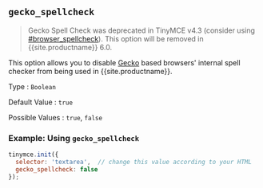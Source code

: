 ## `gecko_spellcheck`

> Gecko Spell Check was deprecated in TinyMCE v4.3 (consider using  [#browser_spellcheck](#browser_spellcheck)). This option will be removed in {{site.productname}} 6.0.

This option allows you to disable [Gecko](https://en.wikipedia.org/wiki/Gecko_(software)) based browsers' internal spell checker from being used in {{site.productname}}.

Type
: `Boolean`

Default Value
: `true`

Possible Values
: `true`, `false`

### Example: Using `gecko_spellcheck`

```js
tinymce.init({
  selector: 'textarea',  // change this value according to your HTML
  gecko_spellcheck: false
});
```
